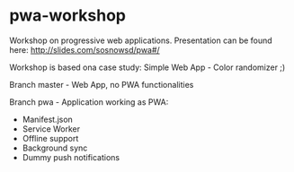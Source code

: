 # pwa-workshop

 Workshop on progressive web applications. 
 Presentation can be found here: http://slides.com/sosnowsd/pwa#/
 
 Workshop is based ona case study: Simple Web App - Color randomizer ;)
 
 Branch master - Web App, no PWA functionalities
 
 Branch pwa - Application working as PWA:
 - Manifest.json
 - Service Worker
 - Offline support
 - Background sync
 - Dummy push notifications

